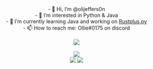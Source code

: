 <div align = "center">
  - 👋 Hi, I’m @olijeffers0n
</div>
<div align = "center">
  - 👀 I’m interested in Python & Java
</div>
<div align = "center">
  - 🌱 I’m currently learning Java and working on <a href="https://github.com/olijeffers0n/rustplus">Rustplus.py</a>
</div>
<div align = "center">
  - 📫 How to reach me: Ollie#0175 on discord
  <div>
    <br>
    <a href = "https://ko-fi.com/O5O3ALGLJ">
      <img src= "https://ko-fi.com/img/githubbutton_sm.svg">
    </a>
  </div>
</div>
<br>
<div align = "center">
  <img src="https://github-readme-stats.vercel.app/api/top-langs/?username=olijeffers0n&theme=onedark&layout=compact">
</div>
<div align = "center">
  <img src= "https://img.shields.io/badge/Java-ED8B00?style=for-the-badge&logo=java&logoColor=white"> 
  <img src= "https://img.shields.io/badge/Python-FFD43B?style=for-the-badge&logo=python&logoColor=darkgreen">
</div>
